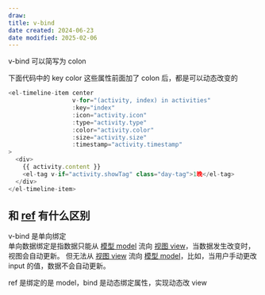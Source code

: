 ```yaml
---
draw:
title: v-bind
date created: 2024-06-23
date modified: 2025-02-06
---
```


 v-bind 可以简写为 colon

下面代码中的 key color 这些属性前面加了 colon 后，都是可以动态改变的

```js
<el-timeline-item center  
                  v-for="(activity, index) in activities"  
                  :key="index"  
                  :icon="activity.icon"  
                  :type="activity.type"  
                  :color="activity.color"  
                  :size="activity.size"  
                  :timestamp="activity.timestamp"  
>  
  <div>  
    {{ activity.content }}  
    <el-tag v-if="activity.showTag" class="day-tag">1晚</el-tag>  
  </div>  
</el-timeline-item>
```

## 和 [ref](ref.md) 有什么区别

v-bind 是单向绑定  
单向数据绑定是指数据只能从 [模型 model](模型%20model) 流向 [视图 view](视图%20view)，当数据发生改变时，视图会自动更新。
但无法从 [视图 view](视图%20view) 流向 [模型 model](模型%20model)，比如，当用户手动更改 input 的值，数据不会自动更新。

ref 是绑定的是 model，bind 是动态绑定属性，实现动态改 view
